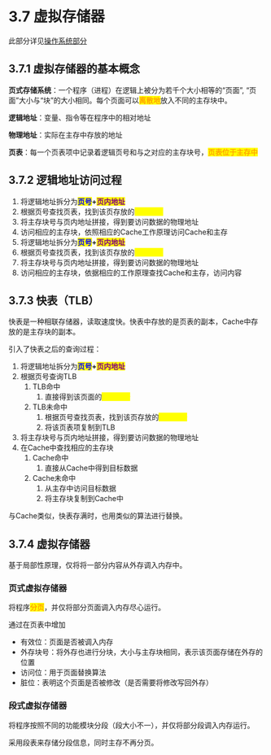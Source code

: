 # 3.7 虚拟存储器

此部分详见[操作系统部分](https://aye10032.gitbook.io/os/di-san-zhang-nei-cun-guan-li/3.1-fen-ye-cun-chu-xiang-guan-gai-nian)

## 3.7.1 虚拟存储器的基本概念

**页式存储系统**：一个程序（进程）在逻辑上被分为若千个大小相等的“页面”, “页面”大小与“块”的大小相同。每个页面可以<mark style="color:orange;">**离散地**</mark>放入不同的主存块中。

**逻辑地址**：变量、指令等在程序中的相对地址

**物理地址**：实际在主存中存放的地址

**页表**：每一个页表项中记录着逻辑页号和与之对应的主存块号，<mark style="color:orange;">**页表位于主存中**</mark>



## 3.7.2 逻辑地址访问过程

1. 将逻辑地址拆分为<mark style="color:blue;">**页号**</mark>**+**<mark style="color:purple;">**页内地址**</mark>
2. 根据页号查找页表，找到该页存放的<mark style="color:yellow;">**主存块号**</mark>
3. 将主存块号与页内地址拼接，得到要访问数据的物理地址
4. 访问相应的主存块，依照相应的Cache工作原理访问Cache和主存
5. 将逻辑地址拆分为<mark style="color:blue;">**页号**</mark>**+**<mark style="color:purple;">**页内地址**</mark>
6. 根据页号查找页表，找到该页存放的<mark style="color:yellow;">**主存块号**</mark>
7. 将主存块号与页内地址拼接，得到要访问数据的物理地址
8. 访问相应的主存块，依据相应的工作原理查找Cache和主存，访问内容



## 3.7.3 快表（TLB）

快表是一种相联存储器，读取速度快。快表中存放的是页表的副本，Cache中存放的是主存块的副本。

引入了快表之后的查询过程：

1. 将逻辑地址拆分为<mark style="color:blue;">**页号**</mark>**+**<mark style="color:purple;">**页内地址**</mark>
2. 根据页号查询TLB
   1. TLB命中
      1. 直接得到该页面的<mark style="color:yellow;">**主存块号**</mark>
   2. TLB未命中
      1. 根据页号查找页表，找到该页存放的<mark style="color:yellow;">**主存块号**</mark>
      2. 将该页表项复制到TLB 
3. 将主存块号与页内地址拼接，得到要访问数据的物理地址
4. 在Cache中查找相应的主存块
   1. Cache命中
      1. 直接从Cache中得到目标数据
   2. Cache未命中
      1. 从主存中访问目标数据
      2. 将主存块复制到Cache中

与Cache类似，快表存满时，也用类似的算法进行替换。



## 3.7.4 虚拟存储器

基于局部性原理，仅将将一部分内容从外存调入内存中。

### 页式虚拟存储器

将程序<mark style="color:orange;">**分页**</mark>，并仅将部分页面调入内存尽心运行。

通过在页表中增加

* 有效位：页面是否被调入内存
* 外存块号：将外存也进行分块，大小与主存块相同，表示该页面存储在外存的位置
* 访问位：用于页面替换算法
* 脏位：表明这个页面是否被修改（是否需要将修改写回外存）



### 段式虚拟存储器

将程序按照不同的功能模块分段（段大小不一），并仅将部分段调入内存运行。

采用段表来存储分段信息，同时主存不再分页。

